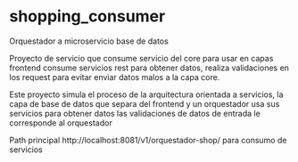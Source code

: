 # shopping_consumer
Orquestador a microservicio base de datos

Proyecto de servicio que consume servicio del core para usar en capas frontend 
consume servicios rest para obtener datos, realiza validaciones en los request para evitar
enviar datos malos a la capa core. 

Este proyecto simula el proceso de la arquitectura orientada a servicios, la capa de base de datos
que separa del frontend y un orquestador usa sus servicios para obtener datos las validaciones 
de datos de entrada le corresponde al orquestador

Path principal http://localhost:8081/v1/orquestador-shop/
para consumo de servicios
